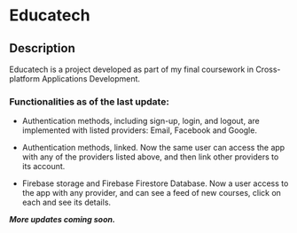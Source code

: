 # Educatech

## Description
Educatech is a project developed as part of my final coursework in 
Cross-platform Applications Development.

### Functionalities as of the last update:
* Authentication methods, including sign-up, login, and logout, are 
implemented with listed providers: Email, Facebook and Google.

* Authentication methods, linked. Now the same user can access the app
with any of the providers listed above, and then link other providers to
its account.

* Firebase storage and Firebase Firestore Database. Now a user access to
the app with any provider, and can see a feed of new courses, click on each
and see its details.

***More updates coming soon.***
